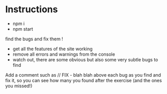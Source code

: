 # Instructions

- npm i
- npm start

find the bugs and fix them !

- get all the features of the site working
- remove all errors and warnings from the console
- watch out, there are some obvious but also some very subtle bugs to find

Add a comment such as // FIX - blah blah
above each bug as you find and fix it,
so you can see how many you found after the exercise
(and the ones you missed!)